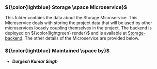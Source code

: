 ### ${\color{lightblue} Storage \space Microservice}$

This folder contains the data about the Storage Microservice. This Microservice deals with storing the project data that will be used by other microservices loosely coupling themselves in the project. The backend is deployed on ${\color{lightgreen} render}$ and is available at [Storage-backend](https://storage-microservice-rxap.onrender.com). The other details of the Microservice are provided below. 

### ${\color{lightblue} Maintained \space by}$
- ***Durgesh Kumar Singh***

